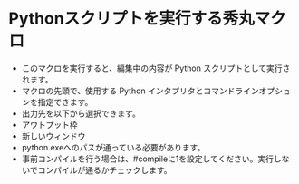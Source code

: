 Pythonスクリプトを実行する秀丸マクロ
==========

* このマクロを実行すると、編集中の内容が Python スクリプトとして実行されます。
* マクロの先頭で、使用する Python インタプリタとコマンドラインオプションを指定できます。
* 出力先を以下から選択できます。
 * アウトプット枠
 * 新しいウィンドウ
* python.exeへのパスが通っている必要があります。
* 事前コンパイルを行う場合は、#compileに1を設定してください。実行しないでコンパイルが通るかチェックします。
